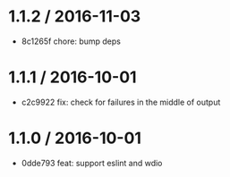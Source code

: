 1.1.2 / 2016-11-03
==================

  * 8c1265f chore: bump deps

1.1.1 / 2016-10-01
==================

  * c2c9922 fix: check for failures in the middle of output

1.1.0 / 2016-10-01
==================

  * 0dde793 feat: support eslint and wdio

